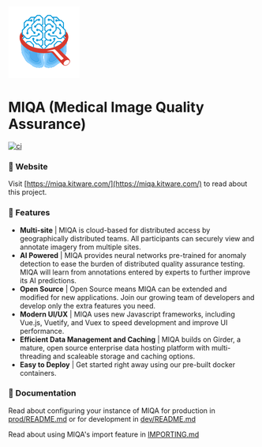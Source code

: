 [![logo](client/public/favicon.ico)](https://github.com/OpenImaging/miqa/)
# MIQA (Medical Image Quality Assurance)


[![ci](https://github.com/OpenImaging/miqa/actions/workflows/ci.yml/badge.svg?branch=master)](https://github.com/OpenImaging/miqa/actions/workflows/ci.yml)

### :link: Website
Visit [https://miqa.kitware.com/](https://miqa.kitware.com/) to read about this project.


### :dart: Features
- **Multi-site** |
MIQA is cloud-based for distributed access by geographically distributed teams. All participants can securely view and annotate imagery from multiple sites.
- **AI Powered** |
MIQA provides neural networks pre-trained for anomaly detection to ease the burden of distributed quality assurance testing. MIQA will learn from annotations entered by experts to further improve its AI predictions.
- **Open Source** |
Open Source means MIQA can be extended and modified for new applications. Join our growing team of developers and develop only the extra features you need.
- **Modern UI/UX** |
MIQA uses new Javascript frameworks, including Vue.js, Vuetify, and Vuex to speed development and improve UI performance.
- **Efficient Data Management and Caching** |
MIQA builds on Girder, a mature, open source enterprise data hosting platform with multi-threading and scaleable storage and caching options.
- **Easy to Deploy** |
Get started right away using our pre-built docker containers.


### :page_with_curl: Documentation
Read about configuring your instance of MIQA for production in [prod/README.md](prod/README.md) or for development in [dev/README.md](dev/README.md)

Read about using MIQA's import feature in [IMPORTING.md](IMPORTING.md)
